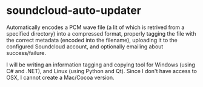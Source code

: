 soundcloud-auto-updater
=======================

Automatically encodes a PCM wave file (a lit of which is retrived from a specified directory) into a compressed format, properly tagging the file with the correct metadata (encoded into the filename), uploading it to the configured Soundcloud account, and optionally emailing about success/failure.

I will be writing an information tagging and copying tool for Windows (using C# and .NET), and Linux (using Python and Qt).  Since I don't have access to OSX, I cannot create a Mac/Cocoa version.
